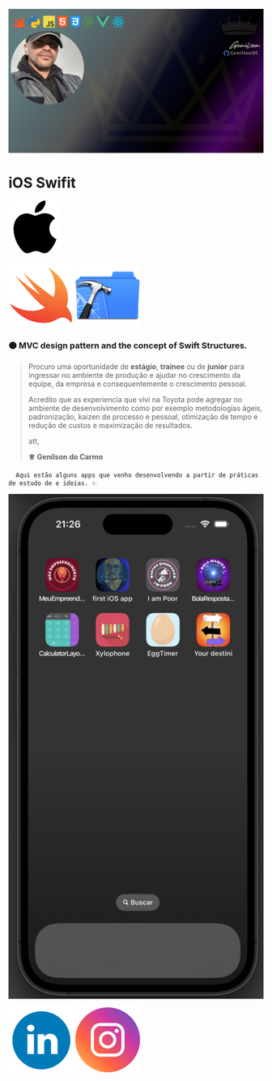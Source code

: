 ![GenilsonDC Banner](Documentation/GitGenilsonDC.png)

# iOS Swifit  





![Apple Logo](Documentation/appleLogo.png)

![Swift](Documentation/swift.png)     ![XCode](Documentation/Xcode.png)



###     🟠 MVC design pattern and the concept of Swift Structures. 

> Procuro uma oportunidade de **estágio**, **trainee** ou de **junior** para ingressar no ambiente de produção e ajudar no crescimento da equipe, da empresa e consequentemente o crescimento pessoal.
>
> Acredito que as experiencia que vivi na Toyota pode agregar no ambiente de desenvolvimento como por exemplo metodologias ágeis, padronização, kaizen de processo e pessoal, otimização de tempo e redução de custos e maximização de resultados. 
>
>
>  att,
>
> **♕** **Genilson do Carmo**

####  

```
  Aqui estão alguns apps que venho desenvolvendo a partir de práticas de estudo de e ideias. ✨ 
```



![Splash](Documentation/LauncScreen.png)



[![linkedin](Documentation/linkedin_icon.png)](https://www.linkedin.com/in/genilson-do-carmo-8a42b89a/)             [![instagrm](Documentation/instag.png)](https://www.instagram.com/genilson_carmo/) 
